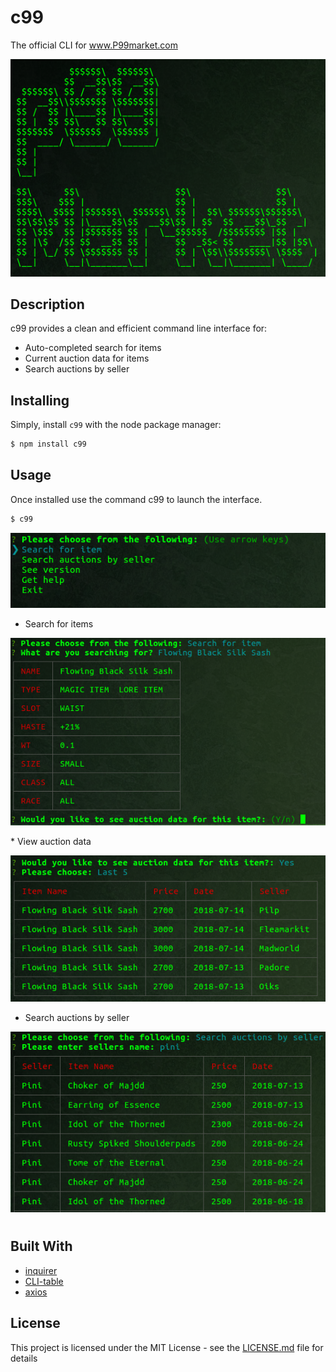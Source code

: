 # c99

The official CLI for www.P99market.com

<p align="center">
  <img src="./static/images/c99Logo.png" alt="c99 logo">
</p>

## Description
c99 provides a clean and efficient command line interface for:
* Auto-completed search for items
* Current auction data for items
* Search auctions by seller


## Installing
Simply, install `c99` with the node package manager:

```sh
$ npm install c99
```


## Usage
Once installed use the command c99 to launch the interface.
```sh
$ c99
```
<p align="center">
  <img src="./static/images/c99menuClean.png" alt="c99 logo">
</p>

* Search for items
<p align="center">
  <img src="./static/images/c99ItemSearch.png" alt="c99 logo">
</p>
* View auction data
<p align="center">
  <img src="./static/images/c99AuctionData.png" alt="c99 logo">
</p>

* Search auctions by seller 
<p align="center">
  <img src="./static/images/c99Seller.png" alt="c99 logo">
</p>


#
## Built With

* [inquirer](https://www.npmjs.com/package/inquirer)  
* [CLI-table](https://www.npmjs.com/package/cli-table)
* [axios](https://www.npmjs.com/package/axios) 


## License

This project is licensed under the MIT License - see the [LICENSE.md](LICENSE.md) file for details


